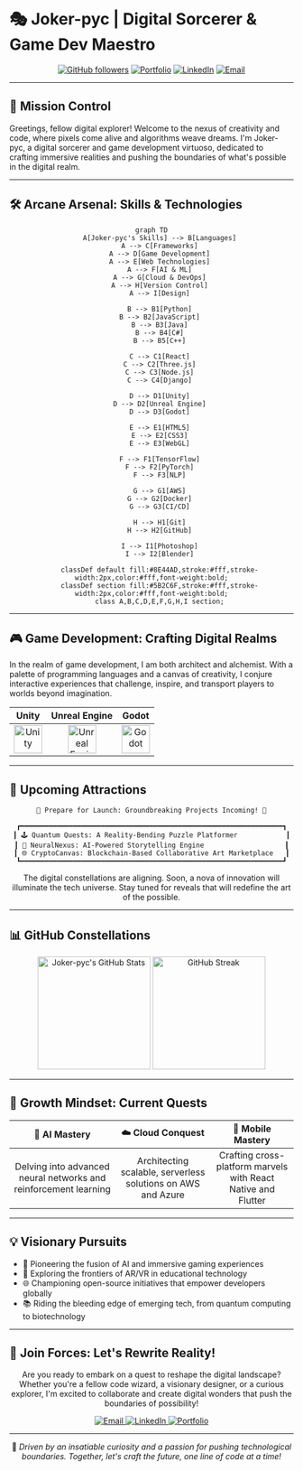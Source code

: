 # 🎭 Joker-pyc | Digital Sorcerer & Game Dev Maestro

<div align="center">

[![GitHub followers](https://img.shields.io/github/followers/Joker-pyc?style=for-the-badge&color=8E44AD&logo=github&logoColor=white)](https://github.com/Joker-pyc)
[![Portfolio](https://img.shields.io/badge/Portfolio-Explore%20My%20Digital%20Realm-8E44AD?style=for-the-badge&logo=firefox-browser&logoColor=white)](https://joker-pyc.github.io/Portfolio/)
[![LinkedIn](https://img.shields.io/badge/LinkedIn-Connect%20&%20Collaborate-8E44AD?style=for-the-badge&logo=linkedin&logoColor=white)](https://www.linkedin.com/in/santosh-maurya-700630215/)
[![Email](https://img.shields.io/badge/Email-Summon%20Me-8E44AD?style=for-the-badge&logo=gmail&logoColor=white)](mailto:santoshmouriya1234567890@gmail.com)

</div>

---

## 🚀 Mission Control

Greetings, fellow digital explorer! Welcome to the nexus of creativity and code, where pixels come alive and algorithms weave dreams. I'm Joker-pyc, a digital sorcerer and game development virtuoso, dedicated to crafting immersive realities and pushing the boundaries of what's possible in the digital realm.

---

## 🛠️ Arcane Arsenal: Skills & Technologies

<div align="center">

```mermaid
graph TD
    A[Joker-pyc's Skills] --> B[Languages]
    A --> C[Frameworks]
    A --> D[Game Development]
    A --> E[Web Technologies]
    A --> F[AI & ML]
    A --> G[Cloud & DevOps]
    A --> H[Version Control]
    A --> I[Design]

    B --> B1[Python]
    B --> B2[JavaScript]
    B --> B3[Java]
    B --> B4[C#]
    B --> B5[C++]

    C --> C1[React]
    C --> C2[Three.js]
    C --> C3[Node.js]
    C --> C4[Django]

    D --> D1[Unity]
    D --> D2[Unreal Engine]
    D --> D3[Godot]

    E --> E1[HTML5]
    E --> E2[CSS3]
    E --> E3[WebGL]

    F --> F1[TensorFlow]
    F --> F2[PyTorch]
    F --> F3[NLP]

    G --> G1[AWS]
    G --> G2[Docker]
    G --> G3[CI/CD]

    H --> H1[Git]
    H --> H2[GitHub]

    I --> I1[Photoshop]
    I --> I2[Blender]

    classDef default fill:#8E44AD,stroke:#fff,stroke-width:2px,color:#fff,font-weight:bold;
    classDef section fill:#5B2C6F,stroke:#fff,stroke-width:2px,color:#fff,font-weight:bold;
    class A,B,C,D,E,F,G,H,I section;
```

</div>

---

## 🎮 Game Development: Crafting Digital Realms

In the realm of game development, I am both architect and alchemist. With a palette of programming languages and a canvas of creativity, I conjure interactive experiences that challenge, inspire, and transport players to worlds beyond imagination.

<div align="center">

| Unity | Unreal Engine | Godot |
|:-----:|:-------------:|:-----:|
| <img src="https://img.icons8.com/ios-filled/50/8E44AD/unity.png" alt="Unity" width="50" height="50"> | <img src="https://img.icons8.com/ios-filled/50/8E44AD/unreal-engine.png" alt="Unreal Engine" width="50" height="50"> | <img src="https://img.icons8.com/ios-filled/50/8E44AD/godot.png" alt="Godot" width="50" height="50"> |

</div>

---

## 🌟 Upcoming Attractions

<div align="center">

```
🚀 Prepare for Launch: Groundbreaking Projects Incoming! 🚀

┏━━━━━━━━━━━━━━━━━━━━━━━━━━━━━━━━━━━━━━━━━━━━━━━━━━━━━━━━━━━━━━━━━┓
┃ 🕹️ Quantum Quests: A Reality-Bending Puzzle Platformer            ┃
┃ 🧠 NeuralNexus: AI-Powered Storytelling Engine                    ┃
┃ 🌐 CryptoCanvas: Blockchain-Based Collaborative Art Marketplace   ┃
┗━━━━━━━━━━━━━━━━━━━━━━━━━━━━━━━━━━━━━━━━━━━━━━━━━━━━━━━━━━━━━━━━━┛
```

The digital constellations are aligning. Soon, a nova of innovation will illuminate the tech universe. Stay tuned for reveals that will redefine the art of the possible.

</div>

---

## 📊 GitHub Constellations

<div align="center">

<img src="https://github-readme-stats.vercel.app/api?username=Joker-pyc&show_icons=true&theme=radical&bg_color=1A1A2E&title_color=8E44AD&text_color=FFFFFF&icon_color=8E44AD&border_color=8E44AD" alt="Joker-pyc's GitHub Stats" height="200">

<img src="https://github-readme-streak-stats.herokuapp.com/?user=Joker-pyc&theme=radical&background=1A1A2E&ring=8E44AD&fire=FF6347&currStreakNum=FFFFFF&sideNums=8E44AD&currStreakLabel=8E44AD&sideLabels=FFFFFF&dates=8E44AD" alt="GitHub Streak" height="200">

</div>

---

## 🌱 Growth Mindset: Current Quests

<div align="center">

| 🧠 AI Mastery | ☁️ Cloud Conquest | 📱 Mobile Mastery |
|:-------------:|:-----------------:|:-----------------:|
| Delving into advanced neural networks and reinforcement learning | Architecting scalable, serverless solutions on AWS and Azure | Crafting cross-platform marvels with React Native and Flutter |

</div>

---

## 💡 Visionary Pursuits

- 🚀 Pioneering the fusion of AI and immersive gaming experiences
- 🔮 Exploring the frontiers of AR/VR in educational technology
- 🌐 Championing open-source initiatives that empower developers globally
- 📚 Riding the bleeding edge of emerging tech, from quantum computing to biotechnology

---

## 🤝 Join Forces: Let's Rewrite Reality!

<div align="center">

Are you ready to embark on a quest to reshape the digital landscape? Whether you're a fellow code wizard, a visionary designer, or a curious explorer, I'm excited to collaborate and create digital wonders that push the boundaries of possibility!

<a href="mailto:santoshmouriya1234567890@gmail.com">
  <img src="https://img.shields.io/badge/-Summon%20via%20Email-8E44AD?style=for-the-badge&logo=gmail&logoColor=white" alt="Email">
</a>
<a href="https://www.linkedin.com/in/santosh-maurya-700630215/">
  <img src="https://img.shields.io/badge/-Connect%20on%20LinkedIn-8E44AD?style=for-the-badge&logo=linkedin&logoColor=white" alt="LinkedIn">
</a>
<a href="https://joker-pyc.github.io/Portfolio/">
  <img src="https://img.shields.io/badge/-Explore%20My%20Digital%20Realm-8E44AD?style=for-the-badge&logo=firefox-browser&logoColor=white" alt="Portfolio">
</a>

</div>

---

<div align="center">

💞️ *Driven by an insatiable curiosity and a passion for pushing technological boundaries. 
Together, let's craft the future, one line of code at a time!*

</div>

